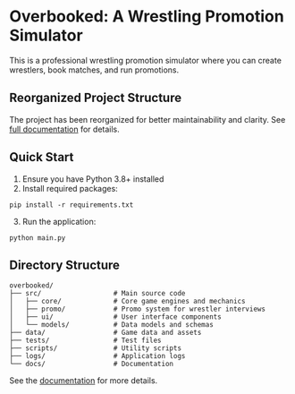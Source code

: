 # Overbooked: A Wrestling Promotion Simulator

This is a professional wrestling promotion simulator where you can create wrestlers, book matches, and run promotions.

## Reorganized Project Structure

The project has been reorganized for better maintainability and clarity. See [full documentation](docs/README.md) for details.

## Quick Start

1. Ensure you have Python 3.8+ installed
2. Install required packages:
```
pip install -r requirements.txt
```
3. Run the application:
```
python main.py
```

## Directory Structure

```
overbooked/
├── src/                  # Main source code
│   ├── core/             # Core game engines and mechanics
│   ├── promo/            # Promo system for wrestler interviews
│   ├── ui/               # User interface components
│   └── models/           # Data models and schemas
├── data/                 # Game data and assets
├── tests/                # Test files
├── scripts/              # Utility scripts
├── logs/                 # Application logs
└── docs/                 # Documentation
```

See the [documentation](docs/README.md) for more details. 